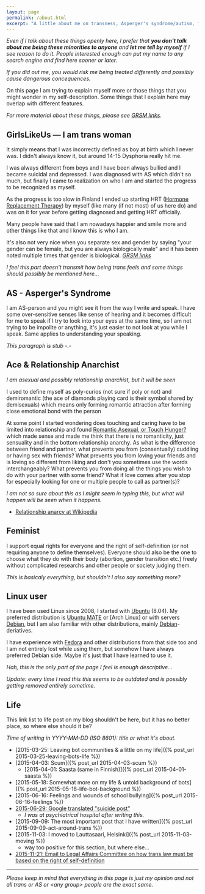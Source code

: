 ```yaml
---
layout: page
permalink: /about.html
excerpt: "A little about me on transness, Asperger's syndrome/autism, feminism, asexuality & using Linux."
---
```


<em>Even if I talk about these things openly here, I prefer that
<strong>you don't talk about me being these minorities to anyone</strong>
and <strong>let me tell by myself</strong> if I see reason to do it.
People interested enough can put my name to any search engine and find here sooner or later.</em>

<em>If you did out me, you would risk me being treated differently and
possibly cause dangerous concequences.</em>

On this page I am trying to explain myself more or those things that you
might wonder in my self-description. Some things that I explain here may
overlap with different features.

*For more material about these things, please see [GRSM links](/links2).*

<!--

## TL;DR

I am a [trans woman] (and I have a [penis]). I am also [asexual] (which
means that I am not interested in sex with anyone) and aspie (which means
that I have [Asperger's syndrome].

[trans woman]:https://en.wikipedia.org/wiki/Trans_woman
[penis]:https://en.wikipedia.org/wiki/Penis#Humans
[asexual]:https://en.wikipedia.org/wiki/Asexuality
[Asperger's syndrome]:https://en.wikipedia.org/wiki/Asperger_syndrome

Another thing is that I am [poly]-curious, so I might be [poly], but I
don't know yet, so all [relationships should be open]. If it turns out
that I am not [poly], I will just break up.

[poly]:https://en.wikipedia.org/wiki/Polyamory
[relationships should be open]:https://en.wikipedia.org/wiki/Open_relationship

*If this looks familiar, it's improved version of my old OKC profile and
thus I don't think it should be on this page, so it's commented.

-->

## GirlsLikeUs — I am trans woman

It simply means that I was incorrectly defined as boy at birth which I
never was. I didn't always know it, but around 14-15 Dysphoria really hit
me.

I was always different from boys and I have been always bullied and I
became suicidal and depressed. I was diagnosed with AS which didn't so
much, but finally I came to realization on who I am and started the
progress to be recognized as myself.

As the progress is too slow in Finland I ended up starting HRT 
([Hormone Replacement Therapy](https://en.wikipedia.org/wiki/Hormone_replacement_therapy))
by myself (like many (if not most) of us here do) and was on it for year
before getting diagnosed and getting HRT officially.

Many people have said that I am nowadays happier and smile more and other
things like that and I know this is who I am.

It's also not very nice when you separate sex and gender by saying "your
gender can be female, but you are always biologically male" and it has
been noted multiple times that gender is biological.
*[GRSM links](/links2)*

*I feel this part doesn't transmit how being trans feels and some things
should possibly be mentioned here...*

## AS - Asperger's Syndrome

I am AS-person and you might see it from the way I write and speak. I have
some over-sensitive senses like sense of hearing and it becomes difficult
for me to speak if I try to look into your eyes at the same time, so I am
not trying to be impolite or anything, it's just easier to not look at you
while I speak. Same applies to understanding your speaking.

*This paragraph is stub -.-*

## Ace & Relationship Anarchist

*I am asexual and possibly relationship anarchist, but it will be seen*

I used to define myself as poly-curios (not sure if poly or not) and
demiromantic (the ace of diamonds playing card is their symbol shared by
demisexuals) which means only forming romantic attraction after forming
close emotional bond with the person

At some point I started wondering does touching and caring have to be
limited into relationship and found 
[Romantic Asexual, or Touch Hunger?](https://abnormaldiversity.blogspot.fi/2012/12/romantic-asexual-or-touch-hunger.html?) which made sense and made
me think that there is no romanticity, just sensuality and in the bottom
relationship anarchy. As what is the difference between friend and partner,
what prevents you from (consentually) cuddling or having sex with friends?
What prevents you from loving your friends and is loving so different from
liking and don't you sometimes use the words interchangeably? What prevents
you from doing all the things you wish to do with your partner with some
friend? What if love comes after you stop for especially looking for one
or multiple people to call as partner(s)?

*I am not so sure about this as I might seem in typing this, but what will
happen will be seen when it happens.*

* [Relationship anarcy at Wikipedia](https://en.wikipedia.org/wiki/Relationship_anarchy)

## Feminist

I support equal rights for everyone and the right of self-definition (or
not requiring anyone to define themselves). Everyone should also be the one
to choose what they do with their body (abortion, gender transition etc.)
freely without complicated researchs and other people or society judging
them.

*This is basicaly everything, but shouldn't I also say something more?*

## Linux user

I have been used Linux since 2008, I started with [Ubuntu] \(8.04).
My preferred distribution is [Ubuntu MATE] or [Arch Linux] or with servers
[Debian], but I am also familiar with other distributions, mainly
[Debian]-deriatives. 

I have experience with [Fedora] and other distributions from that side too
and I am not entirely lost while using them, but somehow I have always
preferred Debian side. Maybe it's just that I have learned to use it.

[Ubuntu]:http://www.ubuntu.com/desktop
[Ubuntu MATE]:https://ubuntu-mate.org/
[Ubuntu Server]:http://www.ubuntu.com/server
[Debian]:https://www.debian.org/
[Fedora]:https://getfedora.org
[Antergos]:http://antergos.com/
[MATE]:http://mate-desktop.org/
[SDDM]:https://github.com/sddm

*Hah, this is the only part of the page I feel is enough descriptive...*

*Update: every time I read this this seems to be outdated and is possibly
 getting removed entirely sometime.*

## Life

This link list to life post on my blog shouldn't be here, but it has no
better place, so where else should it be?

*Time of writing in YYYY-MM-DD (ISO 8601): title or what it's about.*

* [2015-03-25: Leaving bot communities & a little on my life]({% post_url 2015-03-25-leaving-bots-life %})
* [2015-04-03: Scum]({% post_url 2015-04-03-scum %})
    * [2015-04-01: Saasta (same in Finnish)]({% post_url 2015-04-01-saasta %})
* [2015-05-18: Somewhat more on my life & untold background of bots]({% post_url 2015-05-18-life-bot-background %})
* [2015-06-16: Feelings and wounds of school bullying]({% post_url 2015-06-16-feelings %})
* [2015-06-29: Google translated "suicide post"](https://translate.google.fi/translate?sl=fi&tl=en&js=y&prev=_t&hl=fi&ie=UTF-8&u=https%3A%2F%2Fmikaela.info%2Ffinnish%2F2015%2F06%2F29%2Fminusta.html&edit-text=)
    * *I was at psychiatrical hospital after writing this.*
* [2015-09-09: The most important post that I have written]({% post_url 2015-09-09-act-around-trans %})
* [2015-11-03: I moved to Lauttasaari, Helsinki]({% post_url 2015-11-03-moving %})
    * way too positive for this section, but where else...
* [2015-11-21: Email to Legal Affairs Committee on how trans law must be based on the right of self-definition](https://translate.google.fi/translate?sl=fi&tl=en&js=y&prev=_t&hl=en&ie=UTF-8&u=https%3A%2F%2Fmikaela.info%2Ffinnish%2F2015%2F11%2F21%2Fsahkopostia-lakivaliokunnalle-translaki.html&edit-text=)

* * * * *

*Please keep in mind that everything in this page is just my opinion and
not all trans or AS or \<any group\> people are the exact same.*
